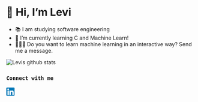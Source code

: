 # 👋 Hi, I’m Levi


- 📚 I am studying software engineering
- 🌱 I’m currently learning C and Machine Learn!
- 👨🏻‍💻 Do you want to learn machine learning in an interactive way? Send me a message.

![Levis github stats](https://github-readme-stats.vercel.app/api?username=levigtri)


### `Connect with me`

[<img align="left"  width="22px" src="https://github.com/joaocarvoli/joaocarvoli/blob/main/logo/174857.png" />][linkedin]

<br />
<br />

[linkedin]: https://www.linkedin.com/in/levi-gomes-64684522b/


<!---
levigtri/levigtri is a ✨ special ✨ repository because its `README.md` (this file) appears on your GitHub profile.
You can click the Preview link to take a look at your changes.
--->
